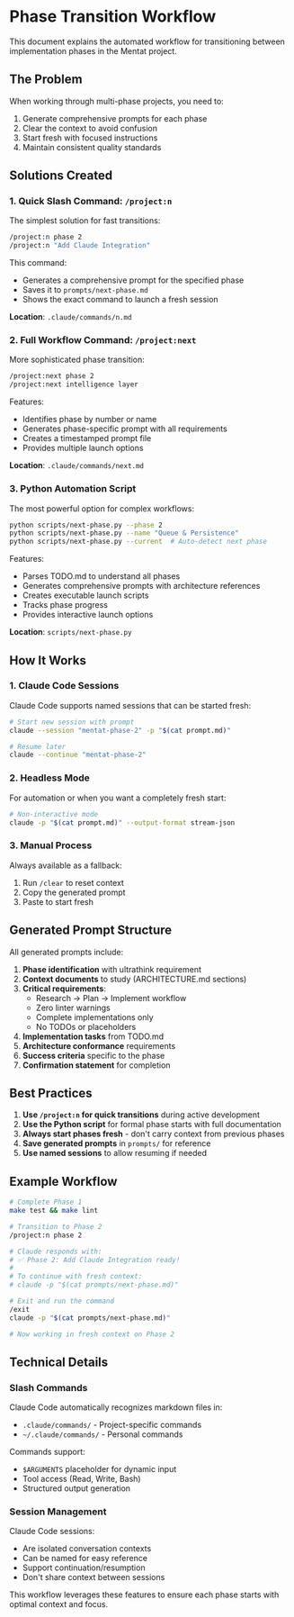 # Phase Transition Workflow

This document explains the automated workflow for transitioning between implementation phases in the Mentat project.

## The Problem

When working through multi-phase projects, you need to:
1. Generate comprehensive prompts for each phase
2. Clear the context to avoid confusion
3. Start fresh with focused instructions
4. Maintain consistent quality standards

## Solutions Created

### 1. Quick Slash Command: `/project:n`

The simplest solution for fast transitions:

```bash
/project:n phase 2
/project:n "Add Claude Integration"
```

This command:
- Generates a comprehensive prompt for the specified phase
- Saves it to `prompts/next-phase.md`
- Shows the exact command to launch a fresh session

**Location**: `.claude/commands/n.md`

### 2. Full Workflow Command: `/project:next`

More sophisticated phase transition:

```bash
/project:next phase 2
/project:next intelligence layer
```

Features:
- Identifies phase by number or name
- Generates phase-specific prompt with all requirements
- Creates a timestamped prompt file
- Provides multiple launch options

**Location**: `.claude/commands/next.md`

### 3. Python Automation Script

The most powerful option for complex workflows:

```bash
python scripts/next-phase.py --phase 2
python scripts/next-phase.py --name "Queue & Persistence"
python scripts/next-phase.py --current  # Auto-detect next phase
```

Features:
- Parses TODO.md to understand all phases
- Generates comprehensive prompts with architecture references
- Creates executable launch scripts
- Tracks phase progress
- Provides interactive launch options

**Location**: `scripts/next-phase.py`

## How It Works

### 1. Claude Code Sessions

Claude Code supports named sessions that can be started fresh:

```bash
# Start new session with prompt
claude --session "mentat-phase-2" -p "$(cat prompt.md)"

# Resume later
claude --continue "mentat-phase-2"
```

### 2. Headless Mode

For automation or when you want a completely fresh start:

```bash
# Non-interactive mode
claude -p "$(cat prompt.md)" --output-format stream-json
```

### 3. Manual Process

Always available as a fallback:
1. Run `/clear` to reset context
2. Copy the generated prompt
3. Paste to start fresh

## Generated Prompt Structure

All generated prompts include:

1. **Phase identification** with ultrathink requirement
2. **Context documents** to study (ARCHITECTURE.md sections)
3. **Critical requirements**:
   - Research → Plan → Implement workflow
   - Zero linter warnings
   - Complete implementations only
   - No TODOs or placeholders
4. **Implementation tasks** from TODO.md
5. **Architecture conformance** requirements
6. **Success criteria** specific to the phase
7. **Confirmation statement** for completion

## Best Practices

1. **Use `/project:n` for quick transitions** during active development
2. **Use the Python script** for formal phase starts with full documentation
3. **Always start phases fresh** - don't carry context from previous phases
4. **Save generated prompts** in `prompts/` for reference
5. **Use named sessions** to allow resuming if needed

## Example Workflow

```bash
# Complete Phase 1
make test && make lint

# Transition to Phase 2
/project:n phase 2

# Claude responds with:
# ✅ Phase 2: Add Claude Integration ready!
# 
# To continue with fresh context:
# claude -p "$(cat prompts/next-phase.md)"

# Exit and run the command
/exit
claude -p "$(cat prompts/next-phase.md)"

# Now working in fresh context on Phase 2
```

## Technical Details

### Slash Commands

Claude Code automatically recognizes markdown files in:
- `.claude/commands/` - Project-specific commands
- `~/.claude/commands/` - Personal commands

Commands support:
- `$ARGUMENTS` placeholder for dynamic input
- Tool access (Read, Write, Bash)
- Structured output generation

### Session Management

Claude Code sessions:
- Are isolated conversation contexts
- Can be named for easy reference
- Support continuation/resumption
- Don't share context between sessions

This workflow leverages these features to ensure each phase starts with optimal context and focus.